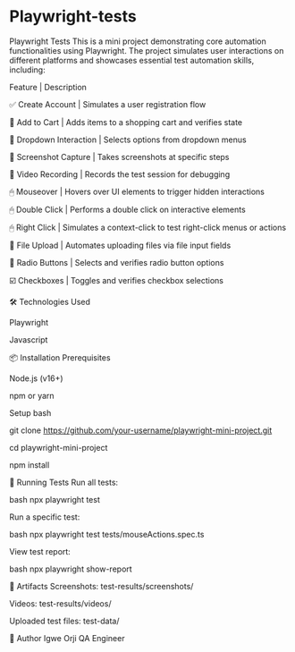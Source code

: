 # Playwright-tests

Playwright Tests
This is a mini project demonstrating core automation functionalities using Playwright. The project simulates user interactions on different platforms and showcases essential test automation skills, including:

 Feature                 | Description 
 
 ✅ Create Account        | Simulates a user registration flow  
 
 🛒 Add to Cart          | Adds items to a shopping cart and verifies state 
 
 🔽 Dropdown Interaction | Selects options from dropdown menus    
 
 📸 Screenshot Capture   | Takes screenshots at specific steps  
 
 🎥 Video Recording      | Records the test session for debugging 
 
 🖱 Mouseover            | Hovers over UI elements to trigger hidden interactions 
 
 🖱 Double Click         | Performs a double click on interactive elements  
 
 🖱 Right Click          | Simulates a context-click to test right-click menus or actions 
 
 📁 File Upload          | Automates uploading files via file input fields    
 
 🔘 Radio Buttons        | Selects and verifies radio button options  
 
 ☑️ Checkboxes           | Toggles and verifies checkbox selections                       





 🛠 Technologies Used
 
Playwright

Javascript

📦 Installation
Prerequisites

Node.js (v16+)

npm or yarn


Setup
bash

git clone https://github.com/your-username/playwright-mini-project.git

cd playwright-mini-project

npm install


🧪 Running Tests
Run all tests:

bash
npx playwright test


Run a specific test:

bash
npx playwright test tests/mouseActions.spec.ts


View test report:

bash
npx playwright show-report


📁 Artifacts
Screenshots: test-results/screenshots/

Videos: test-results/videos/

Uploaded test files: test-data/

🙌 Author
Igwe Orji
QA Engineer 



  

 
